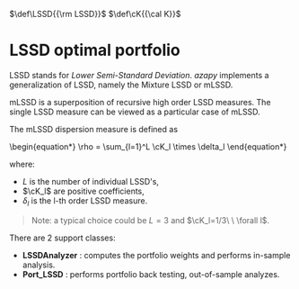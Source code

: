 [//]: <> (Latex definitions:)
$\def\LSSD{{\rm LSSD}}$
$\def\cK{{\cal K}}$

# LSSD optimal portfolio <a name="TOP"></a>

LSSD stands for *Lower Semi-Standard Deviation*.
*azapy* implements a generalization of LSSD, namely the Mixture LSSD or mLSSD.

mLSSD is a superposition of recursive high order LSSD measures.
The single LSSD measure can be viewed as a particular case of mLSSD.

The mLSSD dispersion measure is defined as

\begin{equation*}
	\rho = \sum_{l=1}^L \cK_l \times \delta_l
\end{equation*}

where:

* $L$ is the number of individual LSSD's,
* $\cK_l$ are positive coefficients,
* $\delta_l$ is the l-th order LSSD measure.

> Note: a typical choice could be $L=3$ and $\cK_l=1/3\ \ \forall l$.

There are 2 support classes:

* **LSSDAnalyzer** : computes the portfolio weights and performs in-sample
analysis.
* **Port_LSSD** : performs portfolio back testing, out-of-sample analyzes.
